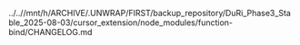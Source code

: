 ../..//mnt/h/ARCHIVE/.UNWRAP/FIRST/backup_repository/DuRi_Phase3_Stable_2025-08-03/cursor_extension/node_modules/function-bind/CHANGELOG.md